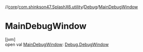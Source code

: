 //[core](../../../index.md)/[com.shinkson47.SplashX6.utility](../index.md)/[Debug](index.md)/[MainDebugWindow](-main-debug-window.md)

# MainDebugWindow

[jvm]\
open val [MainDebugWindow](-main-debug-window.md): [Debug.DebugWindow](-debug-window/index.md)
